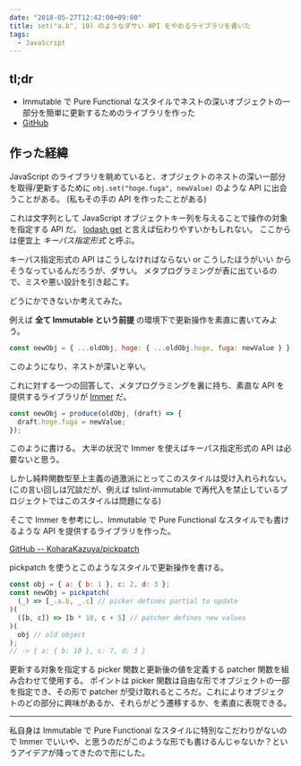 ```yaml
---
date: "2018-05-27T12:42:00+09:00"
title: set("a.b", 10) のようなダサい API をやめるライブラリを書いた
tags:
  - JavaScript
---
```


## tl;dr

- Immutable で Pure Functional なスタイルでネストの深いオブジェクトの一部分を簡単に更新するためのライブラリを作った
- [GitHub](https://github.com/KoharaKazuya/pickpatch)

## 作った経緯

JavaScript のライブラリを眺めていると、オブジェクトのネストの深い一部分を取得/更新するために `obj.set("hoge.fuga", newValue)` のような API に出会うことがある。
(私もその手の API を作ったことがある)

これは文字列として JavaScript オブジェクトキー列を与えることで操作の対象を指定する API だ。
[lodash get](https://lodash.com/docs/4.17.10#get) と言えば伝わりやすいかもしれない。
ここからは便宜上 _キーパス指定形式_ と呼ぶ。

キーパス指定形式の API はこうしなければならない or こうしたほうがいい からそうなっているんだろうが、ダサい。
メタプログラミングが表に出ているので、ミスや悪い設計を引き起こす。

どうにかできないか考えてみた。

例えば **全て Immutable という前提** の環境下で更新操作を素直に書いてみよう。

```javascript
const newObj = { ...oldObj, hoge: { ...oldObj.hoge, fuga: newValue } };
```

このようになり、ネストが深いと辛い。

これに対する一つの回答して、メタプログラミングを裏に持ち、素直な API を提供するライブラリが [Immer](https://github.com/mweststrate/immer) だ。

```javascript
const newObj = produce(oldObj, (draft) => {
  draft.hoge.fuga = newValue;
});
```

このように書ける。
大半の状況で Immer を使えばキーパス指定形式の API は必要ないと思う。

しかし純粋関数型至上主義の過激派にとってこのスタイルは受け入れられない。
(この言い回しは冗談だが、例えば tslint-immutable で再代入を禁止しているプロジェクトではこのスタイルは問題になる)

そこで Immer を参考にし、Immutable で Pure Functional なスタイルでも書けるような API を提供するライブラリを作った。

[GitHub -- KoharaKazuya/pickpatch](https://github.com/KoharaKazuya/pickpatch)

pickpatch を使うとこのようなスタイルで更新操作を書ける。

```javascript
const obj = { a: { b: 1 }, c: 2, d: 3 };
const newObj = pickpatch(
  (_) => [_.a.b, _.c] // picker defines partial to update
)(
  ([b, c]) => [b * 10, c + 5] // patcher defines new values
)(
  obj // old object
);
// -> { a: { b: 10 }, c: 7, d: 3 }
```

更新する対象を指定する picker 関数と更新後の値を定義する patcher 関数を組み合わせて使用する。
ポイントは picker 関数は自由な形でオブジェクトの一部を指定でき、その形で patcher が受け取れるところだ。これによりオブジェクトのどの部分に興味があるか、それらがどう遷移するか、を素直に表現できる。

---

私自身は Immutable で Pure Functional なスタイルに特別なこだわりがないので Immer でいいや、と思うのだがこのような形でも書けるんじゃないか？というアイデアが降ってきたので形にした。
